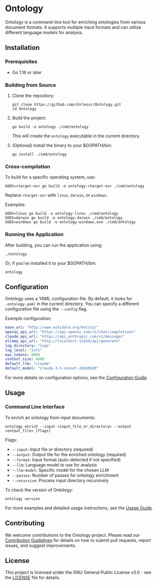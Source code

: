# Ontology

Ontology is a command-line tool for enriching ontologies from various document formats. It supports multiple input formats and can utilize different language models for analysis.

## Installation

### Prerequisites

- Go 1.16 or later

### Building from Source

1. Clone the repository:
   ```
   git clone https://github.com/chrlesur/Ontology.git
   cd Ontology
   ```

2. Build the project:
   ```
   go build -o ontology ./cmd/ontology
   ```
   This will create the `ontology` executable in the current directory.

3. (Optional) Install the binary to your $GOPATH/bin:
   ```
   go install ./cmd/ontology
   ```

### Cross-compilation

To build for a specific operating system, use:

```
GOOS=<target-os> go build -o ontology-<target-os> ./cmd/ontology
```

Replace `<target-os>` with `linux`, `darwin`, or `windows`.

Examples:
```
GOOS=linux go build -o ontology-linux ./cmd/ontology
GOOS=darwin go build -o ontology-darwin ./cmd/ontology
GOOS=windows go build -o ontology-windows.exe ./cmd/ontology
```

### Running the Application

After building, you can run the application using:

```
./ontology
```

Or, if you've installed it to your $GOPATH/bin:

```
ontology
```

## Configuration

Ontology uses a YAML configuration file. By default, it looks for `.ontology.yaml` in the current directory. You can specify a different configuration file using the `--config` flag.

Example configuration:

```yaml
base_uri: "http://www.wikidata.org/entity/"
openai_api_url: "https://api.openai.com/v1/chat/completions"
claude_api_url: "https://api.anthropic.com/v1/messages"
ollama_api_url: "http://localhost:11434/api/generate"
log_directory: "logs"
log_level: "info"
max_tokens: 8000
context_size: 4000
default_llm: "claude"
default_model: "claude-3-5-sonnet-20240620"
```

For more details on configuration options, see the [Configuration Guide](docs/configuration.md).

## Usage

### Command Line Interface

To enrich an ontology from input documents:

```
ontology enrich --input <input_file_or_directory> --output <output_file> [flags]
```

Flags:
- `--input`: Input file or directory (required)
- `--output`: Output file for the enriched ontology (required)
- `--format`: Input format (auto-detected if not specified)
- `--llm`: Language model to use for analysis
- `--llm-model`: Specific model for the chosen LLM
- `--passes`: Number of passes for ontology enrichment
- `--recursive`: Process input directory recursively

To check the version of Ontology:

```
ontology version
```

For more examples and detailed usage instructions, see the [Usage Guide](docs/usage.md).

## Contributing

We welcome contributions to the Ontology project. Please read our [Contribution Guidelines](docs/contributing.md) for details on how to submit pull requests, report issues, and suggest improvements.

## License

This project is licensed under the GNU General Public License v3.0 - see the [LICENSE](LICENSE) file for details.
